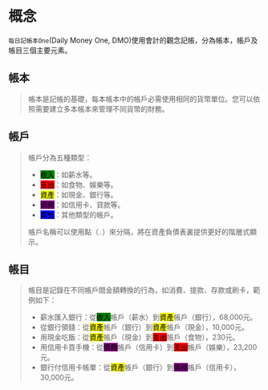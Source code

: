 # 概念

`每日記帳本One`(Daily Money One, DMO)使用會計的觀念記帳，分為帳本，帳戶及帳目三個主要元素。

## 帳本

> 帳本是記帳的基礎，每本帳本中的帳戶必需使用相同的貨幣單位。您可以依照需要建立多本帳本來管理不同貨幣的財務。

## 帳戶

> 帳戶分為五種類型：
>
> * <mark style="background-color:green;">收入</mark>：如薪水等。
> * <mark style="background-color:red;">支出</mark>：如食物、娛樂等。
> * <mark style="background-color:yellow;">資產</mark>：如現金、銀行等。
> * <mark style="background-color:purple;">債務</mark>：如信用卡、貸款等。
> * <mark style="background-color:blue;">其他</mark>：其他類型的帳戶。
>
> 帳戶名稱可以使用點（`.`）來分隔，將在資產負債表裏提供更好的階層式顯示。

## 帳目

> 帳目是記錄在不同帳戶間金額轉換的行為，如消費、提款、存款或刷卡，範例如下：
>
> * 薪水匯入銀行：從<mark style="background-color:green;">收入</mark>帳戶（薪水）到<mark style="background-color:yellow;">資產</mark>帳戶（銀行），68,000元。
> * 從銀行領錢：從<mark style="background-color:yellow;">資產</mark>帳戶（銀行）到<mark style="background-color:yellow;">資產</mark>帳戶（現金），10,000元。
> * 用現金吃飯：從<mark style="background-color:yellow;">資產</mark>帳戶（現金）到<mark style="background-color:red;">支出</mark>帳戶（食物），230元。
> * 用信用卡買手機：從<mark style="background-color:purple;">債務</mark>帳戶（信用卡）到<mark style="background-color:red;">支出</mark>帳戶（娛樂），23,200元。
> * 銀行付信用卡帳單：從<mark style="background-color:yellow;">資產</mark>帳戶（銀行）到<mark style="background-color:purple;">債務</mark>帳戶（信用卡），30,000元。
